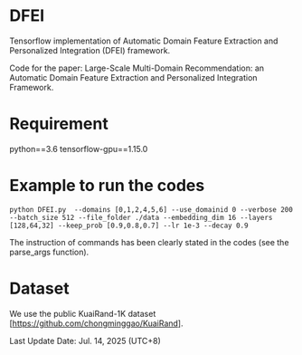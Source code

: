 # DFEI
Tensorflow implementation of Automatic Domain Feature Extraction and Personalized Integration (DFEI) framework.

Code for the paper:
Large-Scale Multi-Domain Recommendation: an Automatic Domain Feature Extraction and Personalized Integration Framework.

# Requirement
python==3.6
tensorflow-gpu==1.15.0

# Example to run the codes
```
python DFEI.py  --domains [0,1,2,4,5,6] --use_domainid 0 --verbose 200 --batch_size 512 --file_folder ./data --embedding_dim 16 --layers [128,64,32] --keep_prob [0.9,0.8,0.7] --lr 1e-3 --decay 0.9
```

The instruction of commands has been clearly stated in the codes (see the parse_args function).

# Dataset
We use the public KuaiRand-1K dataset [https://github.com/chongminggao/KuaiRand].

Last Update Date: Jul. 14, 2025 (UTC+8)

